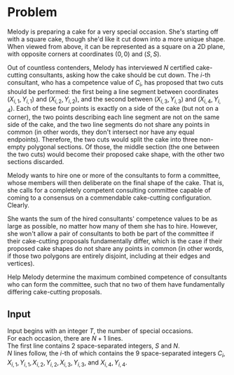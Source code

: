 # Problem

Melody is preparing a cake for a very special occasion. She's starting off with a square cake, though she'd like it cut down into a more unique shape. When viewed from above, it can be represented as a square on a 2D plane, with opposite corners at coordinates $(0,0)$ and $(S,S)$.

Out of countless contenders, Melody has interviewed $N$ certified cake-cutting consultants, asking how the cake should be cut down. The $i$-th consultant, who has a competence value of $C_i$​, has proposed that two cuts should be performed: the first being a line segment between coordinates $(X_{i,1},Y_{i,1})$ and $(X_{i,2},Y_{i,2})$, and the second between $(X_{i,3},Y_{i,3})$ and $(X_{i,4},Y_{i,4})$. Each of these four points is exactly on a side of the cake (but not on a corner), the two points describing each line segment are not on the same side of the cake, and the two line segments do not share any points in common (in other words, they don't intersect nor have any equal endpoints). Therefore, the two cuts would split the cake into three non-empty polygonal sections. Of those, the middle section (the one between the two cuts) would become their proposed cake shape, with the other two sections discarded.

Melody wants to hire one or more of the consultants to form a committee, whose members will then deliberate on the final shape of the cake. That is, she calls for a completely competent consulting committee capable of coming to a consensus on a commendable cake-cutting configuration. Clearly.

She wants the sum of the hired consultants' competence values to be as large as possible, no matter how many of them she has to hire. However, she won't allow a pair of consultants to both be part of the committee if their cake-cutting proposals fundamentally differ, which is the case if their proposed cake shapes do not share any points in common (in other words, if those two polygons are entirely disjoint, including at their edges and vertices).

Help Melody determine the maximum combined competence of consultants who can form the committee, such that no two of them have fundamentally differing cake-cutting proposals.

## Input

Input begins with an integer $T$, the number of special occasions.  
For each occasion, there are $N+1$ lines.  
The first line contains 2 space-separated integers, $S$ and $N$.  
$N$ lines follow, the $i$-th of which contains the 9 space-separated integers $C_i​, X_{i,1}​, Y_{i,1}​, X_{i,2}​, Y_{i,2}​, X_{i,3}​, Y_{i,3}​,$ and $X_{i,4}​, Y_{i,4}$​.

